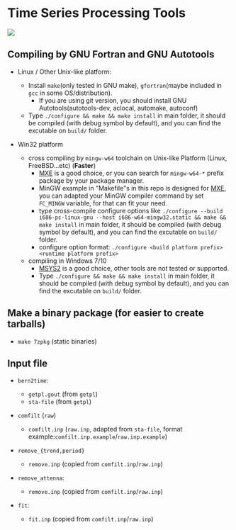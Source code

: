 # Time Series Processing Tools

![](https://i.imgur.com/JSbZLaM.png)

## Compiling by GNU Fortran and GNU Autotools

* Linux / Other Unix-like platform:
    - Install `make`(only tested in GNU make), `gfortran`(maybe included in `gcc` in some OS/distribution).
        + If you are using git version, you should install GNU Autotools(autotools-dev, aclocal, automake, autoconf)
    - Type `./configure && make && make install` in main folder, it should be compiled (with debug symbol by default), and you can find the excutable on `build/` folder.

* Win32 platform
    - cross compiling by `mingw-w64` toolchain on Unix-like Platform (Linux, FreeBSD...etc) (**Faster**)
      + [MXE](https://mxe.cc) is a good choice, or you can search for `mingw-w64-*` prefix package by your package manager.
      + MinGW example in "Makefile"s in this repo is designed for [MXE](https://mxe.cc), you can adapted your MinGW compiler command by set `FC_MINGW` variable, for that can fit your need.
      + type cross-compile configure options like `./configure --build i686-pc-linux-gnu --host i686-w64-mingw32.static && make && make install` in main folder, it should be compiled (with debug symbol by default), and you can find the excutable on `build/` folder.
      + configure option format: `./configure <build platform prefix> <runtime platform prefix>`
    - compiling in Windows 7/10
      + [MSYS2](https://www.msys2.org) is a good choice, other tools are not tested or supported.
      + Type `./configure && make && make install` in main folder, it should be compiled (with debug symbol by default), and you can find the excutable on `build/` folder.

## Make a binary package (for easier to create tarballs)

* `make 7zpkg` (static binaries)

## Input file

* `bern2time`:
    - `getpl.gout` (from `getpl`)
    - `sta-file` (from `getpl`)

* `comfilt` (`raw`)
    - `comfilt.inp` (`raw.inp`, adapted from `sta-file`, format example:`comfilt.inp.example`/`raw.inp.example`)

* `remove_{trend,period}`
    - `remove.inp` (copied from `comfilt.inp`/`raw.inp`)

* `remove_attenna`:
    - `remove.inp` (copied from `comfilt.inp`/`raw.inp`)

* `fit`:
    - `fit.inp` (copied from `comfilt.inp`/`raw.inp`)
